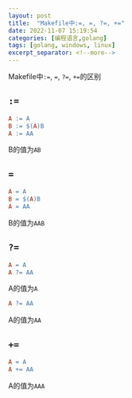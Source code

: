 ```yaml
---
layout: post
title:  "Makefile中:=, =, ?=, +="
date: 2022-11-07 15:19:54
categories: [编程语言,golang]
tags: [golang, windows, linux]
excerpt_separator: <!--more-->
---
```

Makefile中`:=`, `=`, `?=`, `+=`的区别

## `:=`

```makefile
A := A
B := $(A)B
A := AA
```

B的值为`AB`

## `=`

```makefile
A = A
B = $(A)B
A = AA
```

B的值为`AAB`

## `?=`

```makefile
A = A
A ?= AA
```

A的值为`A`


```makefile
A ?= AA
```

A的值为`AA`

## `+=`

```makefile
A = A
A += AA
```

A的值为`AAA`
